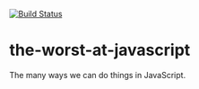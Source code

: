 [![Build Status](https://travis-ci.org/amajor/the-worst-at-javascript.svg?branch=master)](https://travis-ci.org/amajor/the-worst-at-javascript)
# the-worst-at-javascript
The many ways we can do things in JavaScript.
